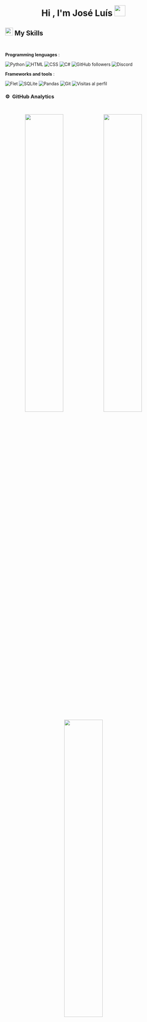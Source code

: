 <div align="center">
<h1 align="center"><b>Hi , I'm José Luís </b><img src="https://media.giphy.com/media/hvRJCLFzcasrR4ia7z/giphy.gif" width="35"></h1>
</div>

## <img src="https://media2.giphy.com/media/QssGEmpkyEOhBCb7e1/giphy.gif?cid=ecf05e47a0n3gi1bfqntqmob8g9aid1oyj2wr3ds3mg700bl&rid=giphy.gif" width ="25"><b> My Skills</b>
<br>

 **Programming lenguages** :
 
  ![Python](https://img.shields.io/badge/Python-3776AB?style=for-the-badge&logo=python&logoColor=white)
  ![HTML](https://img.shields.io/badge/HTML5-E34F26?style=for-the-badge&logo=html5&logoColor=white)
  ![CSS](https://img.shields.io/badge/CSS3-1572B6?style=for-the-badge&logo=css3&logoColor=white)
  ![C#](https://img.shields.io/badge/C%23-239120?style=for-the-badge&logo=c-sharp&logoColor=white)
  ![GitHub followers](https://img.shields.io/github/followers/kostamendez?style=social)
  ![Discord](https://img.shields.io/discord/1416573456140599450?style=social&logo=discord&logoColor=black)


  <!--
    ![Discord shield](https://discordapp.com/api/guilds/1416573456140599450/widget.png?style=shield)
  ![Discord](https://img.shields.io/discord/1416573456140599450?label=Comunidad%20Discord&logo=discord&style=for-the-badge)
  -->




 **Frameworks and tools** :
 
  ![Flet](https://img.shields.io/badge/Flet-00C7B7?style=for-the-badge)
  ![SQLite](https://img.shields.io/badge/SQLite-003B57?style=for-the-badge&logo=sqlite&logoColor=white)
  ![Pandas](https://img.shields.io/badge/Pandas-150458?style=for-the-badge&logo=pandas&logoColor=white)
  ![Git](https://img.shields.io/badge/Git-F05032?style=for-the-badge&logo=git&logoColor=white)
   ![Visitas al perfil](https://komarev.com/ghpvc/?username=kostamendez&label=Visitas&color=blue&style=flat)


  ### ⚙️ &nbsp;GitHub Analytics
  <br>
  <p align="center">
   <a href="https://github.com/kostamendez">
   </a>
  </p>
   <p align="center">
    <img width="49.5%" src="https://github-readme-stats.vercel.app/api?username=kostamendez&show_icons=true&theme=gruvbox&hide_border=true&custom_title=José%20Méndez%20GitHub%20Stats" />
    <img width="49.5%" src="https://github-readme-streak-stats.herokuapp.com/?user=kostamendez&theme=gruvbox&hide_border=true" />
   </p>
   <p align="center">
     <img width="49.5%" src="https://github-readme-stats.vercel.app/api/top-langs/?username=kostamendez&layout=compact&theme=gruvbox&hide_border=true" />
   </p>
    
  </br>


<!--

    
     <img width="49.5%" src="https://github-readme-stats.vercel.app/api?username=kostamendez&show_icons=true&theme=gruvbox&hide_border=true&custom_title=José%20Méndez%20GitHub%20Stats" />
     <img width="49.5%" src="https://github-readme-stats.vercel.app/api/top-langs/?username=kostamendez&layout=compact&theme=gruvbox&hide_border=true" />
    

**kostamendez/kostamendez** is a ✨ _special_ ✨ repository because its `README.md` (this file) appears on your GitHub profile.

Here are some ideas to get you started:

- 🔭 I’m currently working on ...
- 🌱 I’m currently learning ...
- 👯 I’m looking to collaborate on ...
- 🤔 I’m looking for help with ...
- 💬 Ask me about ...
- 📫 How to reach me: ...
- 😄 Pronouns: ...
- ⚡ Fun fact: ...
-->
